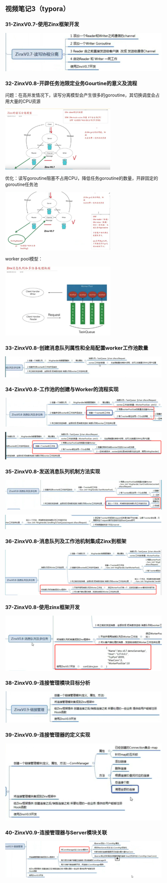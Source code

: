 ## 视频笔记3（typora）

### 31-ZinxV0.7-使用Zinx框架开发

<img src="assets/image-20211127125649598.png" alt="image-20211127125649598" style="zoom:50%;" />

### 32-ZinxV0.8-开辟任务池限定业务Gourtine的意义及流程

问题：在高并发情况下，读写分离模型会产生很多的goroutine，其切换调度会占用大量的CPU资源

<img src="assets/image-20211127140434473.png" alt="image-20211127140434473" style="zoom: 33%;" />	

优化：读写goroutine阻塞不占用CPU，降低任务goroutine的数量，开辟固定的goroutine任务池

<img src="assets/image-20211127140801016.png" alt="image-20211127140801016" style="zoom:33%;" />

worker pool模型：

<img src="assets/image-20211127135825183.png" alt="image-20211127135825183" style="zoom: 33%;" />

### 33-ZinxV0.8-创建消息队列属性和全局配置worker工作池数量

![image-20211128110526215](assets/image-20211128110526215.png)

### 34-ZinxV0.8-工作池的创建与Worker的流程实现

![image-20211128112151306](assets/image-20211128112151306.png)

![image-20211128111653256](assets/image-20211128111653256.png)

### 35-ZinxV0.8-发送消息队列机制方法实现

![image-20211128120053994](assets/image-20211128120053994.png)

![image-20211128115956943](assets/image-20211128115956943.png)

### 36-ZinxV0.8-消息队列及工作池机制集成Zinx到框架

![image-20211128120757684](assets/image-20211128120757684.png)

### 37-ZinxV0.8-使用zinx框架开发

<img src="assets/image-20211128121938558.png" alt="image-20211128121938558" style="zoom:50%;" />

### 38-ZinxV0.9-连接管理模块目标分析

<img src="assets/image-20211129215336569.png" alt="image-20211129215336569" style="zoom:50%;" />

### 39-ZinxV0.9-连接管理器的定义实现

<img src="assets/image-20211129224316859.png" alt="image-20211129224316859" style="zoom:50%;" />

### 40-ZinxV0.9-连接管理器与Server模块关联

<img src="assets/image-20211130233703764.png" alt="image-20211130233703764" style="zoom:50%;" />

